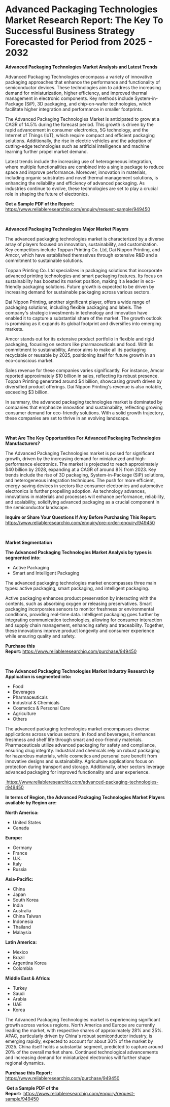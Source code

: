 <p><h1>Advanced Packaging Technologies Market Research Report: The Key To Successful Business Strategy Forecasted for Period from 2025 - 2032</h1></p><p><strong>Advanced Packaging Technologies Market Analysis and Latest Trends</strong></p>
<p><p>Advanced Packaging Technologies encompass a variety of innovative packaging approaches that enhance the performance and functionality of semiconductor devices. These technologies aim to address the increasing demand for miniaturization, higher efficiency, and improved thermal management in electronic components. Key methods include System-in-Package (SiP), 3D packaging, and chip-on-wafer technologies, which facilitate higher integration and performance in smaller footprints.</p><p>The Advanced Packaging Technologies Market is anticipated to grow at a CAGR of 14.5% during the forecast period. This growth is driven by the rapid advancement in consumer electronics, 5G technology, and the Internet of Things (IoT), which require compact and efficient packaging solutions. Additionally, the rise in electric vehicles and the adoption of cutting-edge technologies such as artificial intelligence and machine learning further propel market demand.</p><p>Latest trends include the increasing use of heterogeneous integration, where multiple functionalities are combined into a single package to reduce space and improve performance. Moreover, innovation in materials, including organic substrates and novel thermal management solutions, is enhancing the reliability and efficiency of advanced packaging. As industries continue to evolve, these technologies are set to play a crucial role in shaping the future of electronics.</p></p>
<p><strong>Get a Sample PDF of the Report:&nbsp;</strong> <a href="https://www.reliableresearchiq.com/enquiry/request-sample/949450?utm_campaign=121&utm_medium=2&utm_source=Github&utm_content=ia&utm_term=17042025&utm_id=advanced-packaging-technologies">https://www.reliableresearchiq.com/enquiry/request-sample/949450</a></p>
<p>&nbsp;</p>
<p><strong>Advanced Packaging Technologies Major Market Players</strong></p>
<p><p>The advanced packaging technologies market is characterized by a diverse array of players focused on innovation, sustainability, and customization. Key competitors include Toppan Printing Co. Ltd, Dai Nippon Printing, and Amcor, which have established themselves through extensive R&D and a commitment to sustainable solutions.</p><p>Toppan Printing Co. Ltd specializes in packaging solutions that incorporate advanced printing technologies and smart packaging features. Its focus on sustainability has boosted its market position, making it a leader in eco-friendly packaging solutions. Future growth is expected to be driven by increasing demand for sustainable packaging across various sectors.</p><p>Dai Nippon Printing, another significant player, offers a wide range of packaging solutions, including flexible packaging and labels. The company's strategic investments in technology and innovation have enabled it to capture a substantial share of the market. The growth outlook is promising as it expands its global footprint and diversifies into emerging markets.</p><p>Amcor stands out for its extensive product portfolio in flexible and rigid packaging, focusing on sectors like pharmaceuticals and food. With its commitment to sustainability, Amcor aims to make all its packaging recyclable or reusable by 2025, positioning itself for future growth in an eco-conscious market.</p><p>Sales revenue for these companies varies significantly. For instance, Amcor reported approximately $10 billion in sales, reflecting its robust presence. Toppan Printing generated around $4 billion, showcasing growth driven by diversified product offerings. Dai Nippon Printing's revenue is also notable, exceeding $3 billion.</p><p>In summary, the advanced packaging technologies market is dominated by companies that emphasize innovation and sustainability, reflecting growing consumer demand for eco-friendly solutions. With a solid growth trajectory, these companies are set to thrive in an evolving landscape.</p></p>
<p>&nbsp;</p>
<p><strong>What Are The Key Opportunities For Advanced Packaging Technologies Manufacturers?</strong></p>
<p><p>The Advanced Packaging Technologies market is poised for significant growth, driven by the increasing demand for miniaturized and high-performance electronics. The market is projected to reach approximately $40 billion by 2028, expanding at a CAGR of around 8% from 2023. Key trends include the rise of 3D packaging, System-in-Package (SiP) solutions, and heterogeneous integration techniques. The push for more efficient, energy-saving devices in sectors like consumer electronics and automotive electronics is further propelling adoption. As technology advances, innovations in materials and processes will enhance performance, reliability, and scalability, solidifying advanced packaging as a crucial component in the semiconductor landscape.</p></p>
<p><strong>Inquire or Share Your Questions If Any Before Purchasing This Report:</strong> <a href="https://www.reliableresearchiq.com/enquiry/pre-order-enquiry/949450?utm_campaign=121&utm_medium=2&utm_source=Github&utm_content=ia&utm_term=17042025&utm_id=advanced-packaging-technologies">https://www.reliableresearchiq.com/enquiry/pre-order-enquiry/949450</a></p>
<p>&nbsp;</p>
<p><strong>Market Segmentation</strong></p>
<p><strong>The Advanced Packaging Technologies Market Analysis by types is segmented into:</strong></p>
<p><ul><li>Active Packaging</li><li>Smart and Intelligent Packaging</li></ul></p>
<p><p>The advanced packaging technologies market encompasses three main types: active packaging, smart packaging, and intelligent packaging. </p><p>Active packaging enhances product preservation by interacting with the contents, such as absorbing oxygen or releasing preservatives. Smart packaging incorporates sensors to monitor freshness or environmental conditions, providing real-time data. Intelligent packaging goes further by integrating communication technologies, allowing for consumer interaction and supply chain management, enhancing safety and traceability. Together, these innovations improve product longevity and consumer experience while ensuring quality and safety.</p></p>
<p><strong>Purchase this Report:&nbsp;</strong><a href="https://www.reliableresearchiq.com/purchase/949450?utm_campaign=121&utm_medium=2&utm_source=Github&utm_content=ia&utm_term=17042025&utm_id=advanced-packaging-technologies">https://www.reliableresearchiq.com/purchase/949450</a></p>
<p>&nbsp;</p>
<p><strong>The Advanced Packaging Technologies Market Industry Research by Application is segmented into:</strong></p>
<p><ul><li>Food</li><li>Beverages</li><li>Pharmaceuticals</li><li>Industrial & Chemicals</li><li>Cosmetics & Personal Care</li><li>Agriculture</li><li>Others</li></ul></p>
<p><p>The advanced packaging technologies market encompasses diverse applications across various sectors. In food and beverages, it enhances freshness and shelf life through smart and eco-friendly materials. Pharmaceuticals utilize advanced packaging for safety and compliance, ensuring drug integrity. Industrial and chemicals rely on robust packaging for hazardous materials, while cosmetics and personal care benefit from innovative designs and sustainability. Agriculture applications focus on protection during transport and storage. Additionally, other sectors leverage advanced packaging for improved functionality and user experience.</p></p>
<p><a href="https://www.reliableresearchiq.com/advanced-packaging-technologies-r949450?utm_campaign=121&utm_medium=2&utm_source=Github&utm_content=ia&utm_term=17042025&utm_id=advanced-packaging-technologies">&nbsp;https://www.reliableresearchiq.com/advanced-packaging-technologies-r949450</a></p>
<p><strong>In terms of Region, the Advanced Packaging Technologies Market Players available by Region are:</strong></p>
<p>
    <p> <strong> North America: </strong>
        <ul>
            <li>United States</li>
            <li>Canada</li>
        </ul>
        </p> 
    <p> <strong> Europe: </strong>
        <ul>
            <li>Germany</li>
            <li>France</li>
            <li>U.K.</li>
            <li>Italy</li>
            <li>Russia</li>
        </ul>
        </p> 
    <p> <strong> Asia-Pacific: </strong>
        <ul>
            <li>China</li>
            <li>Japan</li>
            <li>South Korea</li>
            <li>India</li>
            <li>Australia</li>
            <li>China Taiwan</li>
            <li>Indonesia</li>
            <li>Thailand</li>
            <li>Malaysia</li>
        </ul>
        </p> 
    <p> <strong> Latin America: </strong>
        <ul>
            <li>Mexico</li>
            <li>Brazil</li>
            <li>Argentina Korea</li>
            <li>Colombia</li>
        </ul>
        </p> 
    <p> <strong> Middle East & Africa: </strong>
        <ul>
            <li>Turkey</li>
            <li>Saudi</li>
            <li>Arabia</li>
            <li>UAE</li>
            <li>Korea</li>
        </ul>
    </p>
    </p>
<p><p>The Advanced Packaging Technologies market is experiencing significant growth across various regions. North America and Europe are currently leading the market, with respective shares of approximately 28% and 25%. APAC, particularly driven by China's robust semiconductor industry, is emerging rapidly, expected to account for about 30% of the market by 2025. China itself holds a substantial segment, predicted to capture around 20% of the overall market share. Continued technological advancements and increasing demand for miniaturized electronics will further shape regional dynamics.</p></p>
<p><strong>Purchase this Report: </strong><a href="https://www.reliableresearchiq.com/purchase/949450?utm_campaign=121&utm_medium=2&utm_source=Github&utm_content=ia&utm_term=17042025&utm_id=advanced-packaging-technologies">https://www.reliableresearchiq.com/purchase/949450</a></p>
<p>&nbsp;<strong>Get a Sample PDF of the Report:&nbsp;&nbsp;</strong><a href="https://www.reliableresearchiq.com/enquiry/request-sample/949450?utm_campaign=121&utm_medium=2&utm_source=Github&utm_content=ia&utm_term=17042025&utm_id=advanced-packaging-technologies">https://www.reliableresearchiq.com/enquiry/request-sample/949450</a></p>
<p><strong></strong></p>
<p><p></p><p></p><p></p></p>